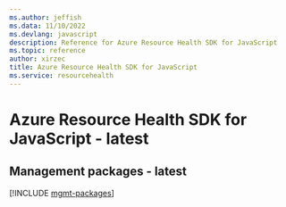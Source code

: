 ```yaml
---
ms.author: jeffish
ms.data: 11/10/2022
ms.devlang: javascript
description: Reference for Azure Resource Health SDK for JavaScript
ms.topic: reference
author: xirzec
title: Azure Resource Health SDK for JavaScript
ms.service: resourcehealth
---
```

# Azure Resource Health SDK for JavaScript - latest

## Management packages - latest
[!INCLUDE [mgmt-packages](resource-health-mgmt-index.md)]